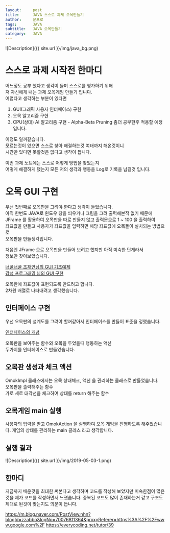 ```yaml
---
layout:     post
title:      JAVA 스스로 과제 오목만들기
author:     쭌프로
tags:       JAVA
subtitle:   JAVA 오목만들기
category:   JAVA
---
```


<!-- Start Writing Below in Markdown -->

![Description]({{ site.url }}/img/java_bg.png)

# 스스로 과제 시작전 한마디

어느정도 공부 했다고 생각이 들며 스스로를 평가하기 위해 <br/>
저 자신에게 내는 과제 오목게임 만들기 입니다. <br/>
어렵다고 생각하는 부분이 있다면 

1. GUI(그래픽 사용자 인터페이스) 구현 <br/>
2. 오목 알고리즘 구현 <br/>
3. CPU(상대) AI 알고리즘 구현 - Alpha-Beta Pruning 좀더 공부한후 적용할 예정입니다.

이정도 일꺼같습니다. <br/>
모르는것이 있으면 스스로 찾아 해결하는것 여태까지 해온것이니 <br/>
시간만 있다면 못할것은 없다고 생각이 듭니다.

이번 과제 노트에는 스스로 어떻게 방법을 찾았는지 <br/>
어떻게 해결하게 됐는지 모든 저의 생각과 행동을 Log로 기록을 남길것 입니다.

# 오목 GUI 구현

우선 첫번째로 오목판을 그려야 한다고 생각이 들었습니다. <br/>
아직 한번도 JAVA로 윈도우 창을 띄우거나 그림을 그려 출력해본적 없기 때문에 <br/>
JFrame 를 활용하여 오목판을 따로 만들지 않고 출력문으로 1 ~ 100 을 출력하여 <br/>
좌표값을 만들고 사용자가 좌표값을 입력하면 해당 좌표값에 오목돌이 설치되는 방법으로 <br/>
오목판을 만들생각입니다.

처음엔 JFrame 으로 오목판을 만들어 보려고 했지만 아직 미숙한 단계라서 <br/>
정보만 찾아보았습니다.

<a href="https://raccoonjy.tistory.com/16">너굴너굴 조재연님의 GUI 기초예제</a> <br/>
<a href="https://programmingsummaries.tistory.com/61">감성 프로그래밍 님의 GUI 구현</a>

오목판에 좌표값이 표현되도록 만드려고 합니다. <br/>
2차원 배열로 나타내려고 생각했습니다.

## 인터페이스 구현

우선 오목판의 설계도를 그려야 할꺼같아서 인터페이스를 만들어 표준을 정했습니다.

<script src="https://gist.github.com/alalstjr/e149b0e001fe244ea21a6c1aa71fa745.js"></script>

<a href="https://shlee0882.tistory.com/46">인터페이스의 개념</a>

오목판을 보여주는 함수와 오목을 두었을때 행동하는 액션 <br/>
두가지를 인터페이스로 만들었습니다.

## 오목판 생성과 체크 액션

OmokImpl 클래스에서는 오목 상태체크, 액션 을 관리하는 클래스로 만들었습니다. <br/>
오목판을 출력해주는 함수 <br/>
가로 세로 대각선을 체크하여 상태를 return 해주는 함수

<script src="https://gist.github.com/alalstjr/6745c6a113e145c07215d170ec40d19e.js"></script>

## 오목게임 main 실행

사용자의 입력을 받고 OmokAction 을 실행하여 오목 게임을 진행하도록 해주었습니다.
게임의 상태를 관리하는 main 클레스 라고 생각합니다.

<script src="https://gist.github.com/alalstjr/6b83699a629633302e188f8b9ba4ede8.js"></script>

## 실행 결과

![Description]({{ site.url }}/img/2019-05-03-1.png)

## 한마디

지금까지 배운것을 최대한 써본다고 생각하며 코드를 작성해 보았지만
미숙한점이 많은것을 제가 코드를 작성하면서 느꼇습니다.
중복된 코드도 많이 존재하는거 같고 구조도 제대로 된것이 맞는지도 의문이 듭니다.

https://m.blog.naver.com/PostView.nhn?blogId=zzabbo&logNo=70076811364&proxyReferer=https%3A%2F%2Fwww.google.com%2F
https://everycoding.net/tutor/39

